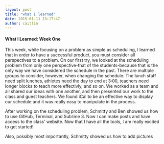 ```yaml
---
layout: post
title: "what I learned"
date: 2015-01-11 13:17:47
author: caitlin
---
```



#### What I Learned: Week One

This week, while focusing on a problem as simple as scheduling, I learned that in order to have a successful product, you must consider all perspectives to a problem. On our first try, we looked at the scheduling problem from only one perspective-that of the students-because that is the only way we have considered the schedule in the past. There are multiple groups to consider, however, when changing the schedule. The lunch staff need split lunches, athletes need the day to end at 3:00, teachers need longer blocks to teach more effectivly, and so on. 
We worked as a team and all shared our ideas with one another, and then  presented our work to the class and guest teachers. We found iCal to be an effective way to display our schedule and it was really easy to manipulate in the process. 

After working on the scheduling problem, Schmitty and Ben showed us how to use GitHub, Terminal, and Sublime 3. Now I can make posts and have access to the class' website. Now that I have all the tools, I am really excited to get started!

Also, possibly most importantly, Schmitty showed us how to add pictures

[gif1]:http://thechive.files.wordpress.com/2010/06/54zhb1.gif?w=320&h=206 "coooookie"
